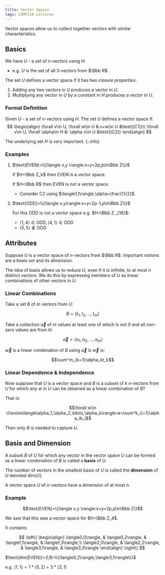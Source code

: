 ```yaml
---
title: Vector Spaces
tags: COMP116 Lectures
---
```


Vector spaces allow us to collect together vectors with similar characteristics.

## Basics

We have $U$ - a set of $n$-vectors using $H$:

* e.g. $U$ is the set of all 3-vectors from $\Bbb R$.

The set $U$ defines a vector space if it has two *closure properties*:

1. Adding any two vectors in $U$ produces a vector in $U$.
1. Multiplying any vector in $U$ by a constant in $H$ produces a vector in $U$.

### Formal Definition

Given $U$ - a set of $n$-vectors using $H$. The set $U$ defines a vector space if:
$$
\begin{align}
\forall v\in U, \forall w\in U &:v+w\in U &\text{(C1)}\\
\forall v\in U, \forall \alpha\in H &: \alpha v\in U &\text{(C2)}
\end{align}
$$

The underlying set $H$ is very important.
{:.info}

### Examples

1. $\text{EVEN}=\\{\langle x,y \rangle:x+y=2p,p\in\Bbb Z\\}$

	If $H=\Bbb Z_k$ then $\text{EVEN}$ is a vector space.
	
	If $H=\Bbb R$ then $\text{EVEN}$ is not a vector space.
	
	* Consider C2 using $\langle1,1\rangle,\alpha=\frac{1}{2}$.
	
2. $\text{ODD}=\\{\langle x,y\rangle:x+y=2p-1,p\in\Bbb Z\\}$

	For this $\text{ODD}$ is not a vector space e.g. $H=\Bbb Z _{16}$:

	* $\langle1,4\rangle\in\text{ODD},\langle4,1\rangle\in\text{ODD}$
	* $\langle5,5\rangle\notin\text{ODD}$

## Attributes

Suppose $U$ is a vector space of $n$-vectors from $\Bbb R$. Important notions are a *basis set* and its *dimension*.

The idea of basis allows us to reduce $U$, even if it is infinite, to at most $n$ distinct vectors. We do this by expressing members of $U$ as linear combinations of other vectors in $U$.

### Linear Combinations

Take a set $B$ of $m$ vectors from $U$:

$$B=\{t_1,t_2,\ldots,t_m\}$$

Take a collection $\vec a$ of $m$ values at least one of which is not 0 and all non-zero values are from $H$.

$$\vec a=\langle\alpha_1,\alpha_2,\ldots,\alpha_m\rangle$$

$\vec w$ is a linear combination of $B$ using $\vec a$ is $\vec w$ is:

$$\sum^m_{k=1}\alpha_kt_k$$

### Linear Dependence & Independence

Now suppose that $U$ is a vector space and $B$ is a subset of $k$ $n$-vectors from $U$ for which any $w$ in $U$ can be obtained as a linear combination of $B$?

That is:

$$\forall w\in U\exists\langle\alpha_1,\alpha_2,\ldots,\alpha_k\rangle:w=\sum^k_{i=1}\alpha_ib_i$$

Then only $B$ is needed to capture $U$.

## Basis and Dimension

A subset $B$ of $U$ for which any vector in the vector space $U$ can be formed as a linear combination of $B$ is called a **basis** of $U$.

The number of vectors in the smallest basis of $U$ is called the **dimension** of $U$ denoted $\text{dim}(U)$.

A vector space $U$ of $n$-vectors have a dimension of at most $n$.

### Example

$$\text{EVEN}=\{\langle x,y \rangle:x+y=2p,p\in\Bbb Z\}$$

We saw that this was a vector space for $H=\Bbb Z_4$.

It contains:

$$
\left\{
\begin{align}
\langle0,0\rangle, & \langle0,2\rangle, & \langle1,1\rangle, & \langle1,3\rangle,\\
\langle2,0\rangle, & \langle2,2\rangle, & \langle3,1\rangle, & \langle3,3\rangle
\end{align}
\right\}
$$

$\text{dim(EVEN)}=2;B=\\{\langle0,2\rangle,\langle3,1\rangle\\}$

e.g. $\langle1,1\rangle=1 * \langle0,2\rangle+3 * \langle3,1\rangle$
